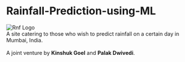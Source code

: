 # Rainfall-Prediction-using-ML

![Rnf Logo](https://user-images.githubusercontent.com/103813028/224039460-d8e6f191-4b67-435f-89b7-c81e3e58a2a1.png)
<br>
A site catering to those who wish to predict rainfall on a certain day in Mumbai, India.
<br><br>
A joint venture by <b>Kinshuk Goel</b> and <b>Palak Dwivedi</b>.